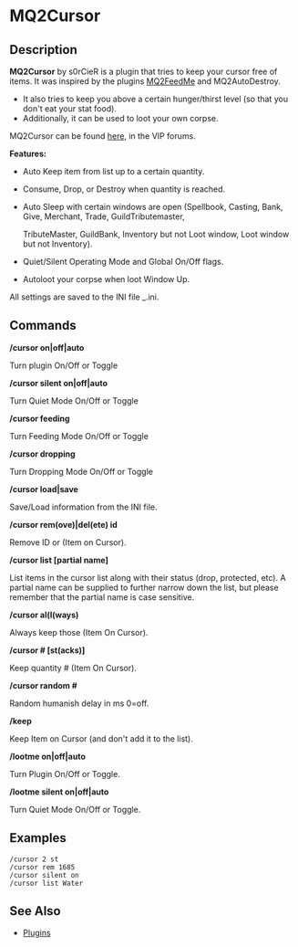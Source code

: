 # MQ2Cursor

## Description

**MQ2Cursor** by s0rCieR is a plugin that tries to keep your cursor free of items. It was inspired by the plugins [MQ2FeedMe](mq2feedme.md) and MQ2AutoDestroy.

* It also tries to keep you above a certain hunger/thirst level \(so that you don't eat your stat food\).
* Additionally, it can be used to loot your own corpse.

MQ2Cursor can be found [here](https://macroquest2.com/phpBB3/viewtopic.php?t=12368), in the VIP forums.

**Features:**

* Auto Keep item from list up to a certain quantity.
* Consume, Drop, or Destroy when quantity is reached.
* Auto Sleep with certain windows are open \(Spellbook, Casting, Bank, Give, Merchant, Trade, GuildTributemaster,

  TributeMaster, GuildBank, Inventory but not Loot window, Loot window but not Inventory\).

* Quiet/Silent Operating Mode and Global On/Off flags.
* Autoloot your corpse when loot Window Up.

All settings are saved to the INI file \_.ini.

## Commands

**/cursor on\|off\|auto**

Turn plugin On/Off or Toggle

**/cursor silent on\|off\|auto**

Turn Quiet Mode On/Off or Toggle

**/cursor feeding**

Turn Feeding Mode On/Off or Toggle

**/cursor dropping**

Turn Dropping Mode On/Off or Toggle

**/cursor load\|save**

Save/Load information from the INI file.

**/cursor rem\(ove\)\|del\(ete\) id**

Remove ID or \(Item on Cursor\).

**/cursor list \[partial name\]**

List items in the cursor list along with their status \(drop, protected, etc\). A partial name can be supplied to further narrow down the list, but please remember that the partial name is case sensitive.

**/cursor al\(l\(ways\)**

Always keep those \(Item On Cursor\).

**/cursor \# \[st\(acks\)\]**

Keep quantity \# \(Item On Cursor\).

**/cursor random \#**

Random humanish delay in ms 0=off.

**/keep**

Keep Item on Cursor \(and don't add it to the list\).

**/lootme on\|off\|auto**

Turn Plugin On/Off or Toggle.

**/lootme silent on\|off\|auto**

Turn Quiet Mode On/Off or Toggle.

## Examples

`/cursor 2 st`  
`/cursor rem 1685`  
`/cursor silent on`  
`/cursor list Water`

## See Also

* [Plugins](../../documentation/macroquest2-plugins.md)

